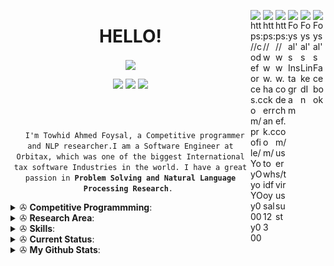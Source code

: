 <a href="https://www.facebook.com/dreamy1001/" target="_blank" rel="nofollow"><img align="right" alt="Foysal's Facebook" width="20px" src="https://cdn.jsdelivr.net/npm/simple-icons@v3/icons/facebook.svg" /></a>
<a href="https://www.linkedin.com/in/towhid-ahmed-67476818b/" target="_blank" rel="nofollow"><img align="right" alt="Foysal's LinkedIn" width="20px" src="https://cdn.jsdelivr.net/npm/simple-icons@v3/icons/linkedin.svg" /></a>
<a href="https://www.instagram.com/towhidfoysal/?hl=en" target="_blank" rel="nofollow"><img align="right" alt="Foysal's Instagram" width="20px" src="https://cdn.jsdelivr.net/npm/simple-icons@v3/icons/instagram.svg" /></a>
<a href="https://www.codechef.com/users/tvirussust" target="blank"><img align="right" src="https://cdn.jsdelivr.net/npm/simple-icons@3.1.0/icons/codechef.svg" alt="https://www.codechef.com/users/tvirussust" width="20px"  /></a>
<a href="https://www.hackerrank.com/towhidfoysal123" target="blank"><img align="right" src="https://cdn.jsdelivr.net/npm/simple-icons@3.0.1/icons/hackerrank.svg" alt="https://www.hackerrank.com/towhidfoysal123" width="20px"  /></a>
<a href="https://codeforces.com/profile/YoyOyoYOy000y000" target="blank"><img align="right" src="https://cdn.jsdelivr.net/npm/simple-icons@3.0.1/icons/codeforces.svg" alt="https://codeforces.com/profile/YoyOyoYOy000y000" width="20px"  /></a>
<h1 align="center">HELLO!</h1>

<p align="center">
  <a href="https://github.com/Foysal87">
    <img align="center" src="https://media.giphy.com/media/13HgwGsXF0aiGY/giphy.gif" width="300">
  </a>
</p>


<p align="center">
  <img src="https://img.shields.io/badge/Windows-10-292e33?style=flat-square&logo=microsoft&logoColor=ffffff">
  <img src="https://img.shields.io/badge/Linux-Ubuntu-292e33?style=flat-square&logo=Arch-Linux&logoColor=ffffff">
  <img src="https://img.shields.io/badge/BROWSER-Chrome-292e33?style=flat-square&logo=Google">
</p>

<br>
<p align="center">
  <code>
  I'm Towhid Ahmed Foysal, a Competitive programmer and NLP researcher.I am a Software Engineer at Orbitax, which was one of the biggest International tax software Industries in the world. I have a great passion in <strong>Problem Solving and Natural Language Processing Research</strong>. </code>
</p>


<details>
 <summary> ✇ <b>Competitive Programmming</b>: </summary>
<br>
<h2 align="center">ONLINE JUDGE</h2>
<p align="center">
  <a href="https://codeforces.com/profile/YoyOyoYOy000y000"><img src="https://img.shields.io/badge/Online%20Judge-Codeforces-red"> </a>
  <a href="https://codeforces.com/profile/YoyOyoYOy000y000"> <img src="https://img.shields.io/badge/id-YoyOyoYOy000y000-blueviolet"> </a>
  <a href="https://codeforces.com/contests/with/YoyOyoYOy000y000"> <img src="https://img.shields.io/badge/Total%20Contest-200-green"> </a>
  <a href="https://codeforces.com/profile/YoyOyoYOy000y000"> <img src="https://img.shields.io/badge/Problem%20Solved-797-orange"> </a>
  <a href="https://codeforces.com/profile/YoyOyoYOy000y000"> <img src="https://img.shields.io/badge/Max--rating-1868-blue"> </a>
</p>
<p align="center">
  <a href="https://uhunt.onlinejudge.org/id/888694"><img src="https://img.shields.io/badge/Online%20Judge-UVA-red"> </a>
  <a href="https://uhunt.onlinejudge.org/id/888694"> <img src="https://img.shields.io/badge/id-foysal87-blueviolet"> </a>
  <a href="https://uhunt.onlinejudge.org/id/888694"> <img src="https://img.shields.io/badge/Problem%20Solved-206-orange"> </a>
</p>
<p align="center">
  <a href="https://www.codechef.com/users/tvirussust"><img src="https://img.shields.io/badge/Online%20Judge-Codechef-red"> </a>
  <a href="https://www.codechef.com/users/tvirussust"> <img src="https://img.shields.io/badge/id-tvirussust-blueviolet"> </a>
  <a href="https://www.codechef.com/users/tvirussust"> <img src="https://img.shields.io/badge/Total%20Contest-20-green"> </a>
  <a href="https://www.codechef.com/users/tvirussust"> <img src="https://img.shields.io/badge/Problem%20Solved-24-orange"> </a>
  <a href="https://www.codechef.com/users/tvirussust"> <img src="https://img.shields.io/badge/Max--rating-1874-blue"> </a>
</p>
<p align="center">
  <a href="https://www.stopstalk.com/user/profile/t_a_f"><img src="https://img.shields.io/badge/Keep%20Tracking%20in%20StopStalk-t__a__f-red"> </a>
    <a href="https://www.stopstalk.com/user/profile/t_a_f"><img src="https://img.shields.io/badge/Total%20Problem%20solved-1241-blue"> </a>
</p>
 </details>
<details>
 <summary> ✇ <b>Research Area</b>: </summary>
<br>
<h2 align="center">RESEARCH</h2>
<p align="center">
  <img src="https://img.shields.io/badge/-Deep%20Learning-yellowgreen">
   <img src="https://img.shields.io/badge/-Machine%20Learning-orange">
  <img src="https://img.shields.io/badge/-NLP-red">
  <img src="https://img.shields.io/badge/-Basic%20Blockchain%20with%20fabrics-blue">
  <img src="https://img.shields.io/badge/-Artificial%20Intelligence-blueviolet">  
</p>
 </details>
<details>
 <summary> ✇ <b>Skills</b>: </summary>
<br>

<h2>
  <code>
    Preferred Languages
  </code>
</h2>
<br>
<p>
  <img src="views/cpp.jpg" height=40 hspace=10>
  <img src="views/java.png" height=40 hspace=10>
  <img src="views/javascript.png" height=40 hspace=10>
  <img src="views/python.png" height=40 hspace=10>
  <img src="views/sql.png" height=40 hspace=10>
</p>

<br>
<h2>
  <code>
    Integrated Development Environment(IDE)
  </code>
</h2>
<br>
<p>
  <img src="views/android_studio.png" height=40 hspace=10>
  <img src="views/codeblocks.png" height=40 hspace=10>
  <img src="views/pycharm.png" height=40 hspace=10>
  <img src="views/netbeans.png" height=40 hspace=10>
  <img src="views/sublime.svg" height=40 hspace=10>
  <img src="views/vscode.png" height=40 hspace=10>
</p>
<h2>
  <code>
    Database
  </code>
</h2>
<br>
<p>
 <img src="views/mongodb.png" height=40 hspace=10>
 <img src="views/mysql.png" height=40 hspace=10>
 <img src="views/firebase.png" height=40 hspace=10>
</p>
<h2>
  <code>
    Tools Used
  </code>
</h2>

<p>
 <img src="views/pypi.png" height=40 hspace=10>
 <img src="views/git.png" height=40 hspace=10>
 <img src="views/tensorflow.png" height=40 hspace=10>
 <img src="views/pytorch.png" height=40 hspace=10>
</p>
<br>
</details>
<details>
 <summary> ✇ <b>Current Status</b>: </summary>
<br>
- 🌱 I’m currently working on <code>Natural Language Processing Toolkit (sbnltk) and in orbitax Bangladesh Limited </code> <br>
- 🤝 I’m looking for help in <code>Bangla Corpus Collection </code> <br>
- 📫 I'm learning <code>c#,dotnet,angular,...</code> <br>
- 👯 I’m looking to collaborate on <code> Bangla NLP toolkit(sbnltk) </code> <br>
- 🕸️ Ask me about <code> Problem Solving and Deep learning </code> <br>
- 🌀 Trying to blog at <code> github </code> <br>
- 💬 You can reach me <code> towhidfoysal123@gmail.com </code> <br>
- ⚡  Gaming: COD, PUBG ,Valorant and Fall Guys

</details>
<details>
 <summary> ✇ <b>My Github Stats</b>: </summary>
<br>
<p align = "center">
  <img src = "https://github-readme-stats.vercel.app/api?username=Foysal87&show_icons=true&theme=tokyonight&include_all_commits=true&count_private=true&line_height=27">
  <img src = "https://github-readme-stats.vercel.app/api/top-langs/?username=Foysal87&hide=TeX,HTML&theme=tokyonight">
</p>
<p align="center">
<img src="https://komarev.com/ghpvc/?username=Foysal87&label=Profile%20views&color=0e75b6&style=flat" alt="Towhid Ahmed Foysal" /> </p>
</details>


